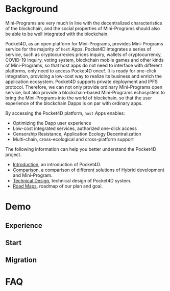 # Background
Mini-Programs are very much in line with the decentralized characteristics of the blockchain, and the social properties of Mini-Programs should also be able to be well integrated with the blockchain.

Pocket4D, as an open platform for Mini-Programs, provides Mini-Programs service for the majority of `host` Apps. Pocket4D integrates a series of service, such as cryptocurrecies prices inquiry, wallets of cryptocurrency, COVID-19 inquiry, voting system, blockchain mobile games and other kinds of Mini-Programs, so that host apps do not need to interface with different platforms, only need to access Pocket4D once!. It is ready for one-click integration, providing a low-cost way to realize its business and enrich the application ecosystem.
Pocket4D supports private deployment and IPFS protocol. Therefore, we can not only provide ordinary Mini-Programs open service, but also provide a blockchain-based Mini-Programs echosystem to bring the Mini-Programs into the world of blockchain, so that the user experience of the blockchain Dapps is on par with ordinary apps.

By accessing the Pocket4D platform, `host` Apps enables:
- Optimizing the Dapp user experience
- Low-cost integrated services, authorized one-click access
- Censorship Resistance, Application Ecology Decentralization
- Multi-chain, cross-ecological and cross-platform support

The following information can help you better understand the Pocket4D project.

* [Introduction](introduction.md), an introduction of Pocket4D.
* [Comparison](comparison.md), a comparison of different solutions of Hybrid development and Mini-Program.
* [Technical Design](technical-design.md), technical design of Pocket4D system.
* [Road Maps](roadmaps.md), roadmap of our plan and goal.

# Demo

## Experience

## Start

## Migration

# FAQ

